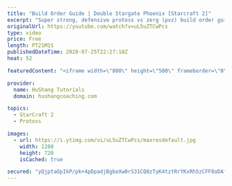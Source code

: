 ```yaml
---
title: "Build Order Guide | Double Stargate Phoenix [Starcraft 2]"
excerpt: "Super strong, defensive protoss vs zerg (pvz) build order guide. This opening is going to give you incredible map control over zerg in the mid-game, letting you scout exactly what is coming your way and making it easy to feel in control of the game. This build also completely owns mutalisk transitions"
originalUrl: https://youtube.com/watch?v=uL5uZTCwPcs
type: video
price: Free
length: PT21M1S
publishedDateTime: 2020-07-25T22:27:18Z
heat: 52

featuredContent: "<iframe width=\"800\" height=\"500\" frameborder=\"0\" src=\"https://www.youtube.com/embed/uL5uZTCwPcs\" allow=\"accelerometer; autoplay; encrypted-media; gyroscope; picture-in-picture\" allowfullscreen></iframe>"

provider:
  name: HuShang Tutorials
  domain: hushangcoaching.com

topics:
  - StarCraft 2
  - Protoss

images:
  - url: https://i.ytimg.com/vi/uL5uZTCwPcs/maxresdefault.jpg
    width: 1280
    height: 720
    isCached: true

secured: "yQjptaOpIkP/pk+4pDpadjBgboXw0rS31CQ0zTyK4tztRrYKxRh5zCFF8oDAf3Wim8CVcQKCsk9jxO5heEQ4F6Q5/PDS6pi7/YFwq9mygo70HSUQCyBRDXJmtNUWPQrYkOzlZ8F5bPxcrnvn8+xum0XxeklU4bjG12ybX3BQl08FqlyRPKG3agkrNe1yfEUX1qNCMnZBqgbAqopBFWzPk0FNAe9mAp8tFb/Jv1NYsigZp5lSfHMiMfcgpsCCh6hWR5h2O8OEfvPlQU48MEO0vTWMf0JE6+naV6B0Asg7asu5ZF2KNMfwP3PBucZGwNYFVbOJHLJagKl/FGHr8LDu0PTo5L/Tltjxl0E76lcOKvY+MbljCM0eC/pUtbOEgp02mbsuEr2Mbv+Cs+n8kmwF9hiJJx8jjB4lVseIh8dj8mk=;4jjeBNPEghd8LGJ2sXQ0PQ=="
---
```


